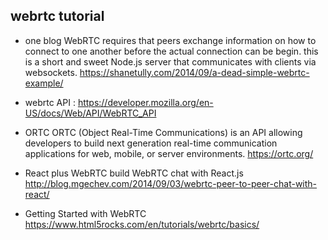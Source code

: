 ## webrtc tutorial

- one blog
WebRTC requires that peers exchange information on how to connect to one another before the actual connection can be begin.  this is  a short and sweet Node.js server that communicates with clients via websockets. https://shanetully.com/2014/09/a-dead-simple-webrtc-example/

- webrtc API : https://developer.mozilla.org/en-US/docs/Web/API/WebRTC_API

- ORTC
ORTC (Object Real-Time Communications) is an API allowing developers to build next generation real-time communication applications for web, mobile, or server environments. 
https://ortc.org/

- React plus WebRTC
 build WebRTC chat with React.js
http://blog.mgechev.com/2014/09/03/webrtc-peer-to-peer-chat-with-react/

- Getting Started with WebRTC
https://www.html5rocks.com/en/tutorials/webrtc/basics/
